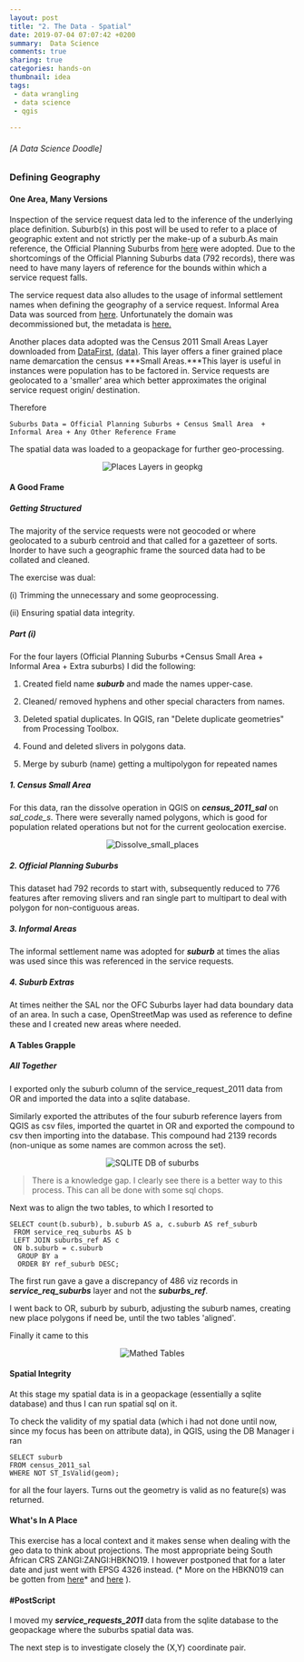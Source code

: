 ```yaml
---
layout: post
title: "2. The Data - Spatial"
date: 2019-07-04 07:07:42 +0200
summary:  Data Science
comments: true
sharing: true
categories: hands-on
thumbnail: idea
tags:
 - data wrangling
 - data science
 - qgis
 
---
```

###### [A Data Science Doodle]
### Defining Geography

#### One Area, Many Versions
Inspection of the service request data led to the inference of the underlying place definition. Suburb(s) in this post will be used to refer to a place of geographic extent and not strictly per the make-up of a suburb.As main reference, the Official Planning Suburbs from [here](http://web1.capetown.gov.za/web1/opendataportal/DatasetSearchResult?&searchTerm=official+suburbs) were adopted. Due to the shortcomings of the Official Planning Suburbs data (792 records), there was need to have many layers of reference for the bounds within which a service request falls.

The service request data also alludes to the usage of informal settlement names when defining the geography of a service request. Informal Area Data was sourced from [here](https://data.code4sa.org/Personal/Informal-Settlements-Matrix-Shapefile/9jrk-izbx). Unfortunately the domain was decommissioned but, the metadata is [here.]( https://africaopendata.org/dataset/informal-settlements-matrix-shapefile)
 

Another places data adopted was the Census 2011 Small Areas Layer downloaded from [DataFirst](https://www.datafirst.uct.ac.za/dataportal/index.php/catalog/485), [(data)](https://www.datafirst.uct.ac.za/dataportal/index.php/catalog/485/download/7992). This layer offers a finer grained place name demarcation the census ***Small Areas.***This layer is useful in instances were population has to be factored in. Service requests are geolocated to a 'smaller' area which better approximates the original service request origin/ destination.

Therefore

```
Suburbs Data = Official Planning Suburbs + Census Small Area  + Informal Area + Any Other Reference Frame
```

The spatial data was loaded to a geopackage for further geo-processing.

<p align="center"> <img src="/images/places_layers_in_geopkg.png" alt="Places Layers in geopkg"/> </p>

#### A Good Frame

##### Getting Structured

The majority of the service requests were not geocoded  or where geolocated to a suburb centroid and that called for a gazetteer of sorts. Inorder to have such a geographic frame the sourced data had to be collated and cleaned.

The exercise was dual:

(i)     Trimming the unnecessary and some geoprocessing.

(ii)    Ensuring spatial data integrity.

##### Part (i)

For the four layers (Official Planning Suburbs +Census Small Area  + Informal Area + Extra suburbs) I did the following:

1. Created field name ***suburb*** and made the names upper-case.

2. Cleaned/ removed hyphens and other special characters from names.

3. Deleted spatial duplicates. In QGIS, ran "Delete duplicate geometries" from Processing Toolbox.

4. Found and deleted slivers in polygons data.

5. Merge by suburb (name) getting a multipolygon for repeated names


##### 1. Census Small Area

For this data, ran the dissolve operation in QGIS on ***census_2011_sal*** on *sal_code_s*. There were severally named polygons, which is good for population related operations but not for the current geolocation exercise.

<p align="center"> <img src="/images/small_place_dissolve.png" alt="Dissolve_small_places"/> </p>


##### 2. Official Planning Suburbs

This dataset had 792 records to start with, subsequently reduced to 776 features after removing slivers and ran single part to multipart to deal with polygon for non-contiguous areas.


##### 3. Informal Areas

The informal settlement name was adopted for ***suburb*** at times the alias was used since this was referenced in the service requests.

##### 4. Suburb Extras

At times neither the SAL nor the OFC Suburbs layer had data boundary data of an area. In such a case, OpenStreetMap was used as reference to define these and I created new areas where needed.


#### A Tables Grapple
##### All Together

I exported only the suburb column of the service_request_2011 data from OR and imported the data into a sqlite database.

Similarly exported the attributes of the four suburb reference layers from QGIS as csv files, imported the quartet in OR and exported the compound to csv then importing into the database. This compound had 2139 records (non-unique as some names are common across the set).

<p align="center"> <img src="/images/tables_all_together.png" alt="SQLITE DB of suburbs"/> </p>

>There is a knowledge gap. I clearly see there is a better way to this process. This can all be done with some sql chops.

Next was to align the two tables, to which I resorted to  

~~~
SELECT count(b.suburb), b.suburb AS a, c.suburb AS ref_suburb
 FROM service_req_suburbs AS b
 LEFT JOIN suburbs_ref AS c
 ON b.suburb = c.suburb
  GROUP BY a
  ORDER BY ref_suburb DESC;
~~~

The first run gave a gave a discrepancy of 486 viz records in ***service_req_suburbs*** layer and not the ***suburbs_ref***.

I went back to OR, suburb by suburb, adjusting the suburb names, creating new place polygons if need be, until the two tables 'aligned'.

Finally it came to this 

<p align="center"> <img src="/images/matched_tables.PNG" alt="Mathed Tables"/> </p>

#### Spatial Integrity


At this stage my spatial data is in a geopackage (essentially a sqlite database) and thus I can run spatial sql on it.

To check the validity of my spatial data (which i had not done until now, since my focus has been on attribute data), in QGIS, using the DB Manager i ran

~~~
SELECT suburb
FROM census_2011_sal
WHERE NOT ST_IsValid(geom);
~~~

for all the four layers. Turns out the geometry is valid as no feature(s) was returned.

#### What's In A Place

This exercise has a local context and it makes sense when dealing with the geo data to think about projections. The most appropriate being South African CRS ZANGI:ZANGI:HBKNO19. I however postponed that for a later date and just went with EPSG 4326 instead. (* More on the HBKN019 can be gotten from [here](https://gist.github.com/gubuntu/6403425)* and [here](http://osgeo-org.1560.x6.nabble.com/QGIS-ZA-user-Coordinates-along-the-map-border-td5382650i20.html) ).

#### #PostScript

I moved my ***service_requests_2011*** data from the sqlite database to the geopackage where the suburbs spatial data was.

The next step is to investigate closely the (X,Y) coordinate pair.
